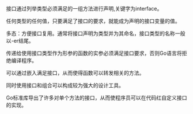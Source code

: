 接口通过列举类型必须满足的一组方法进行声明,关键字为interface。

任何类型的任何值，只要满足了接口的要求，就能成为声明的接口变量的值。

多态：方便接口复用。通常将接口声明为类型并为其命名，接口类型的名称一般以-er结尾。

传递给使用接口类型作为形参的函数的实参必须满足接口要求，否则Go语言将拒绝编译程序。

可以通过嵌入满足接口，从而使得函数可以转发相关的方法。

同时使用接口和组合可以构成较为强大的设计工具。

Go标准库导出了许多对单个方法的接口，从而使程序员可以在代码红自定义接口的实现。